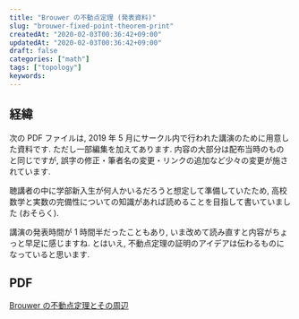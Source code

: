 ```yaml
---
title: "Brouwer の不動点定理 (発表資料)"
slug: "brouwer-fixed-point-theorem-print"
createdAt: "2020-02-03T00:36:42+09:00"
updatedAt: "2020-02-03T00:36:42+09:00"
draft: false
categories: ["math"]
tags: ["topology"]
keywords:
---
```


## 経緯

次の PDF ファイルは, 2019 年 5 月にサークル内で行われた講演のために用意した資料です. ただし一部編集を加えてあります. 内容の大部分は配布当時のものと同じですが, 誤字の修正・筆者名の変更・リンクの追加など少々の変更が施されています.

聴講者の中に学部新入生が何人かいるだろうと想定して準備していたため, 高校数学と実数の完備性についての知識があれば読めることを目指して書いていました (おそらく).

講演の発表時間が 1 時間半だったこともあり, いま改めて読み直すと内容がちょっと早足に感じますね. とはいえ, 不動点定理の証明のアイデアは伝わるものになっていると思います.

## PDF

[Brouwer の不動点定理とその周辺](https://bucket.ykyki.net/p1/190510_Brouwer-s-fixed-point-theorem-and-related-topics.pdf)
